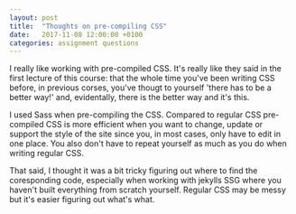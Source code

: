 ```yaml
---
layout: post
title:  "Thoughts on pre-compiling CSS"
date:   2017-11-08 12:00:00 +0100
categories: assignment questions
---
```

I really like working with pre-compiled CSS. It's really like they said in the first lecture of this course: that the whole time you've been writing CSS before, in previous corses, you've thougt to yourself 'there has to be a better way!' and, evidentally, there is the better way and it's this.

I used Sass when pre-compiling the CSS. Compared to regular CSS pre-compiled CSS is more efficient when you want to change, update or support the style of the site since you, in most cases, only have to edit in one place. You also don't have to repeat yourself as much as you do when writing regular CSS.

That said, I thought it was a bit tricky figuring out where to find the coresponding code, especially when working with jekylls SSG where you haven't built everything from scratch yourself. Regular CSS may be messy but it's easier figuring out what's what.